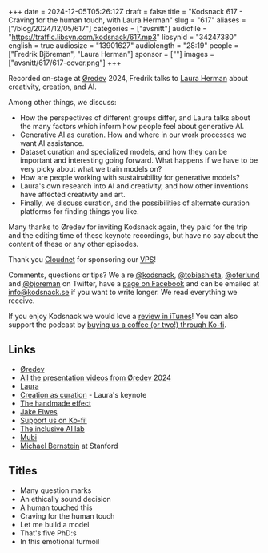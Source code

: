 +++
date = 2024-12-05T05:26:12Z
draft = false
title = "Kodsnack 617 - Craving for the human touch, with Laura Herman"
slug = "617"
aliases = ["/blog/2024/12/05/617"]
categories = ["avsnitt"]
audiofile = "https://traffic.libsyn.com/kodsnack/617.mp3"
libsynid = "34247380"
english = true
audiosize = "13901627"
audiolength = "28:19"
people = ["Fredrik Björeman", "Laura Herman"]
sponsor = [""]
images = ["avsnitt/617/617-cover.png"]
+++

Recorded on-stage at [Øredev](https://oredev.org/) 2024, Fredrik talks to [Laura Herman](https://www.lauramherman.work/about-me) about creativity, creation, and AI.

Among other things, we discuss:
* How the perspectives of different groups differ, and Laura talks about the many factors which inform how people feel about generative AI.
* Generative AI as curation. How and where in our work processes we want AI assistance.
* Dataset curation and specialized models, and how they can be important and interesting going forward. What happens if we have to be very picky about what we train models on?
* How are people working with sustainability for generative models?
* Laura's own research into AI and creativity, and how other inventions have affected creativity and art.
* Finally, we discuss curation, and the possibilities of alternate curation platforms for finding things you like.

Many thanks to Øredev for inviting Kodsnack again, they paid for the trip and the editing time of these keynote recordings, but have no say about the content of these or any other episodes.

Thank you [Cloudnet](http://www.cloudnet.se) for sponsoring our [VPS](http://en.wikipedia.org/wiki/Virtual_private_server)!

Comments, questions or tips? We a	re [@kodsnack](https://www.twitter.com/kodsnack), [@tobiashieta](https://www.twitter.com/tobiashieta), [@oferlund](https://twitter.com/oferlund) and [@bjoreman](https://www.twitter.com/bjoreman) on Twitter, have a [page on Facebook](https://www.facebook.com/kodsnack) and can be emailed at [info@kodsnack.se](mailto:info@kodsnack.se) if you want to write longer. We read everything we receive.

If you enjoy Kodsnack we would love a [review in iTunes](http://itunes.apple.com/se/podcast/kodsnack/id561631498?l=en)! You can also support the podcast by <a href="https://ko-fi.com/kodsnack" rel="payment">buying us a coffee (or two!) through Ko-fi</a>.

## Links ##
* [Øredev](https://oredev.org/)
* [All the presentation videos from Øredev 2024](https://www.youtube.com/playlist?list=PLOUKmSqExtAFpg3krEd6CXr3uIyUgP97b)
* [Laura](https://www.lauramherman.work/about-me)
* [Creation as curation](https://www.youtube.com/watch?v=7D-ZLBev2d0&list=PLOUKmSqExtAFpg3krEd6CXr3uIyUgP97b&index=6) - Laura's keynote
* [The handmade effect](https://ucrisportal.univie.ac.at/en/publications/the-handmade-effect-whats-love-got-to-do-with-it)
* [Jake Elwes](https://www.jakeelwes.com/)
* [Support us on Ko-fi!](https://ko-fi.com/kodsnack)
* [The inclusive AI lab](https://theinclusiveailab.com/)
* [Mubi](https://mubi.com/en/se)
* [Michael Bernstein](https://profiles.stanford.edu/michael-bernstein?releaseVersion=10.8.0) at Stanford

## Titles ##
* Many question marks
* An ethically sound decision
* A human touched this
* Craving for the human touch
* Let me build a model
* That's five PhD:s
* In this emotional turmoil